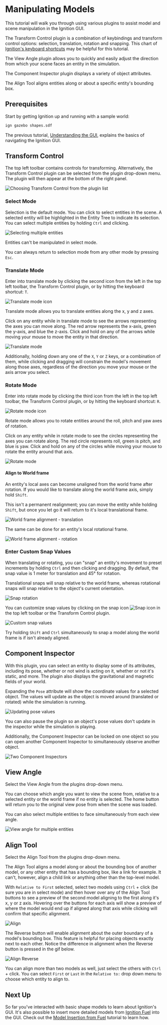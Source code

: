 # Manipulating Models

This tutorial will walk you through using various plugins to assist model and scene manipulation in the Ignition GUI.

The Transform Control plugin is a combination of keybindings and transform control options: selection, translation, rotation and snapping.
This chart of [Ignition's keyboard shortcuts](hotkeys) may be helpful for this tutorial.

The View Angle plugin allows you to quickly and easily adjust the direction from which your scene faces an entity in the simulation.

The Component Inspector plugin displays a variety of object attributes.

The Align Tool aligns entities along or about a specific entity's bounding box.

## Prerequisites

Start by getting Ignition up and running with a sample world:

```bash
ign gazebo shapes.sdf
```

The previous tutorial, [Understanding the GUI](gui), explains the basics of navigating the Ignition GUI.

## Transform Control

The top left toolbar contains controls for transforming.
Alternatively, the Transform Control plugin can be selected from the plugin drop-down menu.
The plugin will then appear at the bottom of the right panel.

![Choosing Transform Control from the plugin list](img/plugins.png)

### Select Mode

Selection is the default mode.
You can click to select entities in the scene.
A selected entity will be highlighted in the Entity Tree to indicate its selection.
You can select multiple entities by holding `Ctrl` and clicking.

![Selecting multiple entities](img/select_mult.png)

Entities can't be manipulated in select mode.

You can always return to selection mode from any other mode by pressing `Esc`.

### Translate Mode

Enter into translate mode by clicking the second icon from the left in the top left toolbar, the Transform Control plugin, or by hitting the keyboard shortcut: `T`.

![Translate mode icon](img/translate_icon.png)

Translate mode allows you to translate entities along the x, y and z axes.

Click on any entity while in translate mode to see the arrows representing the axes you can move along.
The red arrow represents the x-axis, green the y-axis, and blue the z-axis.
Click and hold on any of the arrows while moving your mouse to move the entity in that direction.

![Translate mode](img/translate.gif)

Additionally, holding down any one of the `X`, `Y` or `Z` keys, or a combination of them, while clicking and dragging will constrain the model's movement along those axes, regardless of the direction you move your mouse or the axis arrow you select.

### Rotate Mode

Enter into rotate mode by clicking the third icon from the left in the top left toolbar, the Transform Control plugin, or by hitting the keyboard shortcut: `R`.

![Rotate mode icon](img/rotate_icon.png)

Rotate mode allows you to rotate entities around the roll, pitch and yaw axes of rotation.

Click on any entity while in rotate mode to see the circles representing the axes you can rotate along.
The red circle represents roll, green is pitch, and blue is yaw.
Click and hold on any of the circles while moving your mouse to rotate the entity around that axis.

![Rotate mode](img/rotate.gif)

#### Align to World frame

An entity's local axes can become unaligned from the world frame after rotation.
If you would like to translate along the world frame axis, simply hold `Shift`.

This isn't a permanent realignment; you can move the entity while holding `Shift`, but once you let go it will return to it's local translational frame.

![World frame alignment - translation](img/translate_worldframe.png)

The same can be done for an entity's local rotational frame.

![World frame alignment - rotation](img/rotate_worldframe.png)

### Enter Custom Snap Values

When translating or rotating, you can "snap" an entity's movement to preset increments by holding `Ctrl` and then clicking and dragging.
By default, the snap value is 1 meter for translation and 45° for rotation.

Translational snaps will snap relative to the world frame, whereas rotational snaps will snap relative to the object's current orientation.

![Snap rotation](img/snap.gif)

You can customize snap values by clicking on the snap icon ![Snap icon](img/snap_icon.png) in the top left toolbar or the Transform Control plugin.

![Custom snap values](img/custom_snap.png)

Try holding `Shift` and `Ctrl` simultaneously to snap a model along the world frame is if isn't already aligned.

## Component Inspector

With this plugin, you can select an entity to display some of its attributes, including its pose, whether or not wind is acting on it, whether or not it's static, and more.
The plugin also displays the gravitational and magnetic fields of your world.

Expanding the `Pose` attribute will show the coordinate values for a selected object.
The values will update as the object is moved around (translated or rotated) while the simulation is running.

![Updating pose values](img/pose_value.gif)

You can also pause the plugin so an object's pose values don't update in the inspector while the simulation is playing.

Additionally, the Component Inspector can be locked on one object so you can open another Component Inspector to simultaneously observe another object.

![Two Component Inspectors](img/pose2.gif)

## View Angle

Select the View Angle from the plugins drop-down menu.

You can choose which angle you want to view the scene from, relative to a selected entity or the world frame if no entity is selected.
The home button will return you to the original view pose from when the scene was loaded.

You can also select multiple entities to face simultaneously from each view angle.

![View angle for multiple entities](img/view.gif)

## Align Tool

Select the Align Tool from the plugins drop-down menu.

The Align Tool aligns a model along or about the bounding box of another model, or any other entity that has a bounding box, like a link for example.
It can't, however, align a child link or anything other than the top-level model.

With `Relative to First` selected, select two models using `Ctrl` + click (be sure you are in select mode) and then hover over any of the Align Tool
buttons to see a preview of the second model aligning to the first along it's x, y or z axis.
Hovering over the buttons for each axis will show a preview of where the model would end up if aligned along that axis while clicking will confirm that
specific alignment.

![Align](img/align.gif)

The Reverse button will enable alignment about the outer boundary of a model's bounding box.  This feature is helpful for placing objects exactly next to each
other.  Notice the difference in alignment when the Reverse button is pressed in the gif below.

![Align Reverse](img/align_reverse.gif)

You can align more than two models as well, just select the others with `Ctrl` + click. You can select `First` or `Last` in the `Relative to:` drop down menu to
choose which entity to align to.

## Next Up

So far you've interacted with basic shape models to learn about Ignition's GUI.
It's also possible to insert more detailed models from [Ignition Fuel](https://app.ignitionrobotics.org) into the GUI.
Check out the [Model Insertion from Fuel](fuel_insert) tutorial to learn how.
